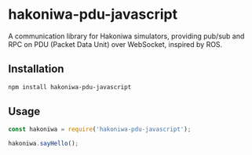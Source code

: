 # hakoniwa-pdu-javascript
A communication library for Hakoniwa simulators, providing pub/sub and RPC on PDU (Packet Data Unit) over WebSocket, inspired by ROS.

## Installation

```bash
npm install hakoniwa-pdu-javascript
```

## Usage

```javascript
const hakoniwa = require('hakoniwa-pdu-javascript');

hakoniwa.sayHello();
```